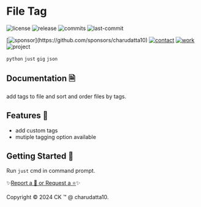 # File Tag

<!-- Badges: Project Status GitHub -->
![license](https://flat.badgen.net/static/license/GPL-3.0/blue)
![release](https://flat.badgen.net/github/release/charudatta10/file_tag)
![commits](https://flat.badgen.net/github/commits/charudatta10/file_tag)
![last-commit](https://flat.badgen.net/github/last-commit/charudatta10/file_tag)

[![sponsor](https://flat.badgen.net//static/sponsor/%E2%9D%A4?)](https://github.com/sponsors/charudatta10)
[![contact](https://flat.badgen.net//static/contact/%E2%98%8E)](https://charudatta10.github.io/LinkNet/)
[![work](https://flat.badgen.net//static/portfolio/%F0%9F%96%BF)](https://charudatta10.github.io/Portfolio/)
![project](https://flat.badgen.net///static/project/file_tag)

<!-- Badges: Tools used -->
`python` `just` `gig` `json`

## Documentation 🗎

add tags to file and sort and order files by tags.  

## Features 🌟

- add custom tags
- mutiple tagging option available

## Getting Started 🌱

Run `just` cmd in command prompt.

✨[Report a 🐛 or Request a ⭐](https://github.com/charudatta10/file_tag/issues)✨

Copyright :copyright: 2024 CK :tm: @ charudatta10.

<!-- Acknowledgment, References, Misc -->
